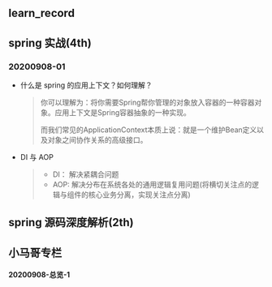 ## learn_record

## spring 实战(4th)

### 20200908-01

- 什么是 spring 的应用上下文？如何理解？

    > 你可以理解为：将你需要Spring帮你管理的对象放入容器的一种容器对象。应用上下文是Spring容器抽象的一种实现。
    >
    > 而我们常见的ApplicationContext本质上说：就是一个维护Bean定义以及对象之间协作关系的高级接口。
  
- DI 与 AOP

    > - DI： 解决紧耦合问题
    > - AOP: 解决分布在系统各处的通用逻辑复用问题(将横切关注点的逻辑与组件的核心业务分离，实现关注点分离)


## spring 源码深度解析(2th)


## 小马哥专栏

#### 20200908-总览-1